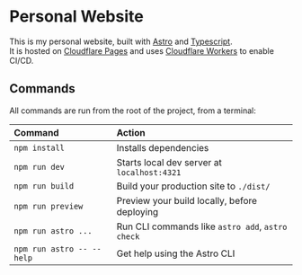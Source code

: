 # Personal Website

This is my personal website, built with [Astro](https://astro.build/) and [Typescript](https://www.typescriptlang.org/).  
It is hosted on [Cloudflare Pages](https://pages.cloudflare.com/) and uses [Cloudflare Workers](https://workers.cloudflare.com/) to enable CI/CD.  

## Commands

All commands are run from the root of the project, from a terminal:

| Command                   | Action                                           |
| :------------------------ | :----------------------------------------------- |
| `npm install`             | Installs dependencies                            |
| `npm run dev`             | Starts local dev server at `localhost:4321`      |
| `npm run build`           | Build your production site to `./dist/`          |
| `npm run preview`         | Preview your build locally, before deploying     |
| `npm run astro ...`       | Run CLI commands like `astro add`, `astro check` |
| `npm run astro -- --help` | Get help using the Astro CLI                     |
